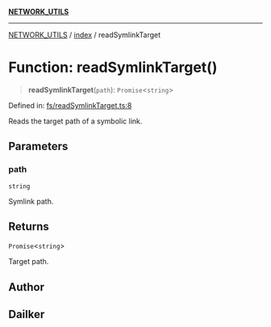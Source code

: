 [**NETWORK_UTILS**](../../README.md)

***

[NETWORK_UTILS](../../README.md) / [index](../README.md) / readSymlinkTarget

# Function: readSymlinkTarget()

> **readSymlinkTarget**(`path`): `Promise`\<`string`\>

Defined in: [fs/readSymlinkTarget.ts:8](https://github.com/dailker/everyutil/blob/26e2bb73429918cf0d08899e9efd90b82a42c92e/src/fs/readSymlinkTarget.ts#L8)

Reads the target path of a symbolic link.

## Parameters

### path

`string`

Symlink path.

## Returns

`Promise`\<`string`\>

Target path.

## Author

## Dailker
